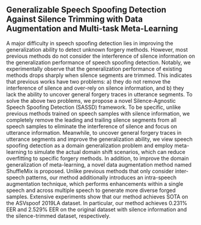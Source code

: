 ## Generalizable Speech Spoofing Detection Against Silence Trimming with Data Augmentation and Multi-task Meta-Learning
A major difficulty in speech spoofing detection lies in improving the generalization ability to detect unknown forgery methods. However, most previous methods do not consider the interference of silence information on the generalization performance of speech spoofing detection. Notably, we experimentally observe that the generalization performance of existing methods drops sharply when silence segments are trimmed. This indicates that previous works have two problems: a) they do not remove the interference of silence and over-rely on silence information, and b) they lack the ability to uncover general forgery traces in utterance segments. To solve the above two problems, we propose a novel Silence-Agnostic Speech Spoofing Detection (SASSD) framework. To be specific, unlike previous methods trained on speech samples with silence information, we completely remove the leading and trailing silence segments from all speech samples to eliminate the interference of silence and focus on utterance information. Meanwhile, to uncover general forgery traces in utterance segments and improve the generalization ability, we view speech spoofing detection as a domain generalization problem and employ meta-learning to simulate the actual domain shift scenarios, which can reduce overfitting to specific forgery methods. In addition, to improve the domain generalization of meta-learning, a novel data augmentation method named ShuffleMix is proposed. Unlike previous methods that only consider inter-speech patterns, our method additionally introduces an intra-speech augmentation technique, which performs enhancements within a single speech and across multiple speech to generate more diverse forged samples. Extensive experiments show that our method achieves SOTA on the ASVspoof 2019LA dataset. In particular, our method achieves 0.231% EER and 2.529% EER on the original dataset with silence information and the silence-trimmed dataset, respectively.
